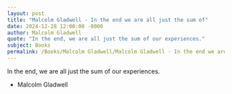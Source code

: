 ```yaml
---
layout: post
title: "Malcolm Gladwell - In the end we are all just the sum of"
date: 2024-12-28 12:00:00 -0000
author: Malcolm Gladwell
quote: "In the end, we are all just the sum of our experiences."
subject: Books
permalink: /Books/Malcolm Gladwell/Malcolm Gladwell - In the end we are all just the sum of
---
```


In the end, we are all just the sum of our experiences.

- Malcolm Gladwell
